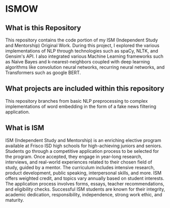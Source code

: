 # ISMOW
## What is this Repository
This repository contains the code portion of my ISM (Independent Study and Mentorship) Original Work. During this project, I explored the various implementations of NLP through technologies such as spaCy, NLTK, and Gensim's API. I also integrated various Machine Learning frameworks such as Naive Bayes and k-nearest-neighbors coupled with deep learning algorithms like convolution neural networks, recurring neural networks, and Transformers such as google BERT.

## What projects are included within this repository
This repository branches from basic NLP preprocessing to complex implementations of word embedding in the form of a fake news filtering application. 

## What is ISM
ISM (Independent Study and Mentorship) is an enriching elective program available at Frisco ISD high schools for high-achieving juniors and seniors. Students go through a competitive application process to be selected for the program. Once accepted, they engage in year-long research, interviews, and real-world experiences related to their chosen field of study, guided by a mentor. The curriculum includes intensive research, product development, public speaking, interpersonal skills, and more. ISM offers weighted credit, and topics vary annually based on student interests. The application process involves forms, essays, teacher recommendations, and eligibility checks. Successful ISM students are known for their integrity, academic dedication, responsibility, independence, strong work ethic, and maturity.


